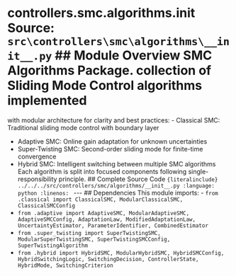 # controllers.smc.algorithms.__init__ **Source:** `src\controllers\smc\algorithms\__init__.py` ## Module Overview SMC Algorithms Package. collection of Sliding Mode Control algorithms implemented
with modular architecture for clarity and best practices: - Classical SMC: Traditional sliding mode control with boundary layer
- Adaptive SMC: Online gain adaptation for unknown uncertainties
- Super-Twisting SMC: Second-order sliding mode for finite-time convergence
- Hybrid SMC: Intelligent switching between multiple SMC algorithms Each algorithm is split into focused components following single-responsibility principle. ## Complete Source Code ```{literalinclude} ../../../src/controllers/smc/algorithms/__init__.py
:language: python
:linenos:
``` --- ## Dependencies This module imports: - `from .classical import ClassicalSMC, ModularClassicalSMC, ClassicalSMCConfig`
- `from .adaptive import AdaptiveSMC, ModularAdaptiveSMC, AdaptiveSMCConfig, AdaptationLaw, ModifiedAdaptationLaw, UncertaintyEstimator, ParameterIdentifier, CombinedEstimator`
- `from .super_twisting import SuperTwistingSMC, ModularSuperTwistingSMC, SuperTwistingSMCConfig, SuperTwistingAlgorithm`
- `from .hybrid import HybridSMC, ModularHybridSMC, HybridSMCConfig, HybridSwitchingLogic, SwitchingDecision, ControllerState, HybridMode, SwitchingCriterion`
